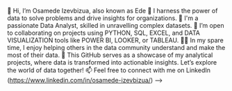 👋 Hi, I’m Osamede Izevbizua, also known as Ede
👀 I harness the power of data to solve problems and drive insights for organizations.
🌱 I'm a passionate Data Analyst, skilled in unravelling complex datasets.
🤝 I’m open to collaborating on projects using PYTHON, SQL, EXCEL, and DATA VISUALIZATION tools like POWER BI, LOOKER, or TABLEAU.
👩‍💻 In my spare time, I enjoy helping others in the data community understand and make the most of their data.
🌱 This GitHub serves as a showcase of my analytical projects, where data is transformed into actionable insights. Let’s explore the world of data together!
📫 Feel free to connect with me on LinkedIn (https://www.linkedin.com/in/osamede-izevbizua/)
-->
